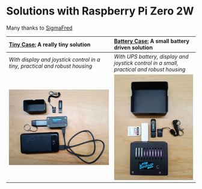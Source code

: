 # Solutions with Raspberry Pi Zero 2W

Many thanks to <a href="https://github.com/SigmaFred">SigmaFred</a>

|**<a href="https://github.com/SigmaFred/case-for-little-backup-box/tree/5c32135e73a34b2bc7892bdcb380beba48f0bea3/Raspberry_Pi_zero_2W/Tiny_case">Tiny Case:</a>   A really tiny solution**|**<a href="https://github.com/SigmaFred/case-for-little-backup-box/tree/5c32135e73a34b2bc7892bdcb380beba48f0bea3/Raspberry_Pi_zero_2W/Battery_case">Battery Case:</a> A small battery driven solution**|
|:---|:---|
|*With display and joystick control in a tiny, practical and robust housing*|*With UPS battery, display and joystick control in a small, practical and robust housing*|
| <img src="https://github.com/SigmaFred/case-for-little-backup-box/blob/4f733dd38e6ab9193d02e5c9fa4495c7f61dcc5e/Raspberry_Pi_zero_2W/Tiny_case/images/lbb_tiny_icon.jpg" >| <img src="https://github.com/SigmaFred/case-for-little-backup-box/blob/5c32135e73a34b2bc7892bdcb380beba48f0bea3/Raspberry_Pi_zero_2W/Battery_case/images/lbb_battery_icon.jpg"> |
<br />
<br />
